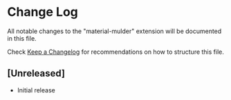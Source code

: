 # Change Log
All notable changes to the "material-mulder" extension will be documented in this file.

Check [Keep a Changelog](http://keepachangelog.com/) for recommendations on how to structure this file.

## [Unreleased]
- Initial release
